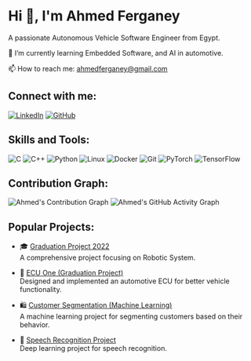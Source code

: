 # Hi 👋, I'm Ahmed Ferganey
A passionate Autonomous Vehicle Software Engineer from Egypt.

🌱 I’m currently learning Embedded Software, and AI in automotive.

📫 How to reach me: [ahmedferganey@gmail.com](mailto:ahmed.ferganey707@gmail.com)

## Connect with me:
[![LinkedIn](https://img.shields.io/badge/LinkedIn-blue?style=flat&logo=linkedin)](https://www.linkedin.com/in/ahmed-ferganey/)
[![GitHub](https://img.shields.io/badge/GitHub-black?style=flat&logo=github)](https://github.com/ahmedferganey)

## Skills and Tools:
![C](https://img.shields.io/badge/C-A8B9CC?style=flat&logo=c&logoColor=white)
![C++](https://img.shields.io/badge/C++-00599C?style=flat&logo=c%2B%2B&logoColor=white)
![Python](https://img.shields.io/badge/Python-3776AB?style=flat&logo=python&logoColor=white)
![Linux](https://img.shields.io/badge/Linux-FCC624?style=flat&logo=linux&logoColor=black)
![Docker](https://img.shields.io/badge/Docker-2496ED?style=flat&logo=docker&logoColor=white)
![Git](https://img.shields.io/badge/Git-F05032?style=flat&logo=git&logoColor=white)
![PyTorch](https://img.shields.io/badge/PyTorch-EE4C2C?style=flat&logo=pytorch&logoColor=white)
![TensorFlow](https://img.shields.io/badge/TensorFlow-FF6F00?style=flat&logo=tensorflow&logoColor=white)

## Contribution Graph:
![Ahmed's Contribution Graph](https://github-readme-activity-graph.vercel.app/graph?username=ahmedferganey&theme=react-dark&area=true)
![Ahmed's GitHub Activity Graph](https://github-profile-summary-cards.vercel.app/api/cards/productive-time?username=ahmedferganey&theme=github_dark)


## Popular Projects:
- 🎓 [Graduation Project 2022](https://github.com/ahmedferganey/GraduationProject2022)  
  A comprehensive project focusing on Robotic System.

- 🚗 [ECU One (Graduation Project)](https://github.com/ahmedferganey/GraduationProject)  
  Designed and implemented an automotive ECU for better vehicle functionality.

- 🛍️ [Customer Segmentation (Machine Learning)](https://github.com/ahmedferganey/Final_Learning_AI/tree/Projects/01_CustomerSegmentation_ML)  
  A machine learning project for segmenting customers based on their behavior.

- 🎤 [Speech Recognition Project](https://github.com/ahmedferganey/Final_Learning_AI/tree/Projects/02_DeepLearning_Projects/00_Speech_Recognition_RasPi_ContainerzedApp)  
  Deep learning project for speech recognition.
